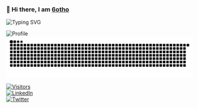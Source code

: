 ### 👋 Hi there, I am [6otho](https://github.com/6otho)

![Typing SVG](https://readme-typing-svg.demolab.com?font=Fira+Code&weight=500&pause=1000&color=0A66C2&center=true&width=345&lines=Welcome+to+my+homepage.)

![Profile](https://github-widgetbox.vercel.app/api/profile?username=6otho&width=1060&data=followers,repositories,stars,commits&theme=default)
![snake animation](https://github.com/6otho/6otho/blob/output/github-contribution-grid-snake.svg)

[![Visitors](https://profile-counter.glitch.me/6otho/count.svg)](https://github.com/6otho)  
[![LinkedIn](https://img.shields.io/badge/LinkedIn-YourProfile-blue)](https://linkedin.com/in/YourProfile)  
[![Twitter](https://img.shields.io/badge/Twitter-@YourHandle-1DA1F2)](https://twitter.com/YourHandle)
